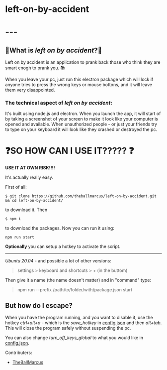 # left-on-by-accident

# ---

## 🚀What is _left on by accident_?🚀

Left on by accident is an application to prank back those who think they are smart enogh to prank you. 📚

When you leave your pc, just run this electron package which will lock if anyone tries to press the wrong keys or mouse bottons, and it will leave them very disappointed.

### The technical aspect of _left on by accident_:

It's built using node.js and electron. When you launch the app, it will start of by taking a screenshot of your screen to make it look like your computer is opened and available. When unauthorized people - or just your friends try to type on your keyboard it will look like they crashed or destroyed the pc. 



# ❓SO HOW CAN I USE IT????? ❓

**USE IT AT OWN RISK!!!!**

It's actually really easy.

First of all:

```
$ git clone https://github.com/theballmarcus/left-on-by-accident.git && cd left-on-by-accident/
```

to download it. Then

```
$ npm i
```

to download the packages. Now you can run it using: 

```
npm run start
```



**Optionally** you can setup a hotkey to activate the script. 

---

*Ubuntu 20.04* - and possible a lot of other versions:

> settings > keyboard and shortcuts > + (in the buttom)

Then give it a name (the name doesn't matter) and in "command" type:

> npm run --prefix /path/to/folder/with/package.json start



## But how do I escape?

When you have the program running, and you want to disable it, use the hotkey *ctrl+alt+a* - which is the *save_hotkey* in [config.json](/config.json) and then *alt+tab*. This will close the program safely without suspending the pc.



You can also change *turn_off_keys_global* to what you would like in [config.json](/config.json).



Contributers:

- [TheBallMarcus](http://github.com/theballmarcus)
